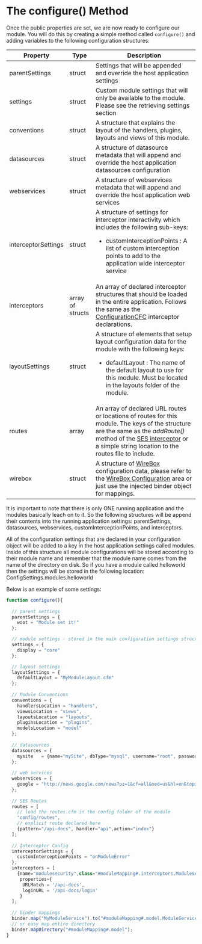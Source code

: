 # The configure() Method

Once the public properties are set, we are now ready to configure our module. You will do this by creating a simple method called `configure()` and adding variables to the following configuration structures:


|Property|Type|Description|
|--|--|--|
|parentSettings|struct|Settings that will be appended and override the host application settings|
|settings|struct|Custom module settings that will only be available to the module. Please see the retrieving settings section|
|conventions|struct|A structure that explains the layout of the handlers, plugins, layouts and views of this module.|
|datasources|struct|A structure of datasource metadata that will append and override the host application datasources configuration|
|webservices|struct|A structure of webservices metadata that will append and override the host application web services|
|interceptorSettings|struct|A structure of settings for interceptor interactivity which includes the following sub-keys:<ul><li>customInterceptionPoints : A list of custom interception points to add to the application wide interceptor service</li></ul>|
|interceptors|array of structs|An array of declared interceptor structures that should be loaded in the entire application. Follows the same as the [ConfigurationCFC](http://wiki.coldbox.org/wiki/ConfigurationCFC.cfm) interceptor declarations.|
|layoutSettings |struct|A structure of elements that setup layout configuration data for the module with the following keys:<ul><li>defaultLayout : The name of the default layout to use for this module. Must be located in the layouts folder of the module.</li></ul>|
|routes|array|An array of declared URL routes or locations of routes for this module. The keys of the structure are the same as the *addRoute()* method of the [SES interceptor](http://wiki.coldbox.org/wiki/URLMappings.cfm) or a simple string location to the routes file to include.|
|wirebox|struct|A structure of [WireBox](http://wiki.coldbox.org/wiki/WireBox.cfm) configuration data, please refer to the [WireBox Configuration](http://wiki.coldbox.org/wiki/WireBox.cfm#Configure()_method) area or just use the injected binder object for mappings.|

It is important to note that there is only ONE running application and the modules basically leach on to it. So the following structures will be append their contents into the running application settings: parentSettings, datasources, webservices, customInterceptionPoints, and interceptors.

All of the configuration settings that are declared in your configuration object will be added to a key in the host application settings called modules. Inside of this structure all module configurations will be stored according to their module name and remember that the module name comes from the name of the directory on disk. So if you have a module called helloworld then the settings will be stored in the following location: ConfigSettings.modules.helloworld

Below is an example of some settings:

```js
function configure(){
    
  // parent settings
  parentSettings = {
    woot = "Module set it!"
  };

  // module settings - stored in the main configuration settings struct as modules.{moduleName}.settings
  settings = {
    display = "core"
  };

  // layout settings
  layoutSettings = {
    defaultLayout = "MyModuleLayout.cfm"
  };
  
  // Module Conventions
  conventions = {
    handlersLocation = "handlers",
    viewsLocation = "views",
    layoutsLocation = "layouts",
    pluginsLocation = "plugins",
    modelsLocation = "model"
  };
  
  // datasources
  datasources = {
    mysite   = {name="mySite", dbType="mysql", username="root", password="root"}
  };
  
  // web services
  webservices = {
    google = "http://news.google.com/news?pz=1&cf=all&ned=us&hl=en&topic=h&num=3&output=rss"
  };
  
  // SES Routes
  routes = [
    // load the routes.cfm in the config folder of the module
    "config/routes",
    // explicit route declared here
    {pattern="/api-docs", handler="api",action="index"}   
  ];    
  
  // Interceptor Config
  interceptorSettings = {
    customInterceptionPoints = "onModuleError"
  };
  interceptors = [
    {name="modulesecurity",class="#moduleMapping#.interceptors.ModuleSecurity",
     properties={
      URLMatch = '/api-docs',
      loginURL = '/api-docs/login'
     }
  ];  
  
  // binder mappings
  binder.map("MyModuleService").to("#moduleMapping#.model.ModuleService");
  // or easy map entire directory
  binder.mapDirectory("#moduleMapping#.model");
}
```


